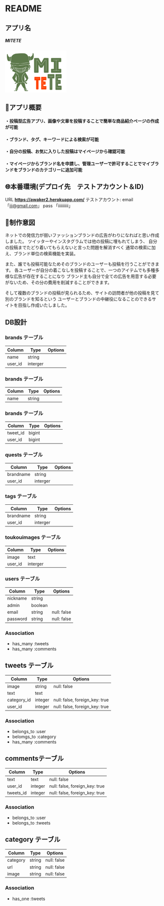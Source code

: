 # README

## アプリ名
##### MITETE
<img src="https://github.com/zoe472/awaker2/blob/master/app/assets/images/111.png" width="200px">

## :green_book:アプリ概要

#### ・投稿型広告アプリ、画像や文章を投稿することで簡単な商品紹介ページの作成が可能
#### ・ブランド、タグ、キーワードによる検索が可能
#### ・自分の投稿、お気に入りした投稿はマイページから確認可能
#### ・マイページからブランド名を申請し、管理ユーザーで許可することでマイブランドをブランドのカテゴリーに追加可能

## :globe_with_meridians:本番環境(デプロイ先　テストアカウント＆ID)

URL **https://awaker2.herokuapp.com/**
テストアカウント: email 「iii@gmail.com」
             pass  「iiiiiiiiii」

## :blue_book:制作意図

ネットでの発信力が弱いファッションブランドの広告がわりになればと思い作成しました。
ツイッターやインスタグラムでは他の投稿に埋もれてしまう、
自分の投稿までたどり着いてもらえないと言った問題を解消すべく
通常の検索に加え、ブランド単位の検索機能を実装。

また、誰でも投稿可能なためそのブランドのユーザーも投稿を行うことができます。
各ユーザーが自分の着こなしを投稿することで、一つのアイテムでも多種多様な広告が存在することになり
ブランド主も自分で全ての広告を用意する必要がないため、その分の費用を削減することができます。

そして複数のブランドの投稿が見られるため、サイトの訪問者が他の投稿を見て別のブランドを知るという
ユーザーとブランドの中継役になることのできるサイトを目指し作成いたしました。


## DB設計

### brands テーブル

|Column|Type|Options|
|------|----|-------|
|name|string|
|user_id|interger|

### brands テーブル

|Column|Type|Options|
|------|----|-------|
|name|string|

### brands テーブル

|Column|Type|Options|
|------|----|-------|
|tweet_id|bigint|
|user_id|bigint|

### quests テーブル

|Column|Type|Options|
|------|----|-------|
|brandname|string|
|user_id|interger|

### tags テーブル

|Column|Type|Options|
|------|----|-------|
|brandname|string|
|user_id|interger|

### toukouimages テーブル

|Column|Type|Options|
|------|----|-------|
|image|text|
|user_id|interger|

### users テーブル

|Column|Type|Options|
|------|----|-------|
|nickname|string|
|admin|boolean|
|email|string|null: false|
|password|string|null: false|
### Association
- has_many :tweets
- has_many :comments

## tweets テーブル

|Column|Type|Options|
|------|----|-------|
|image|string|null: false|
|text|text|
|category_id|integer|null: false, foreign_key: true|
|user_id|integer|null: false, foreign_key: true|
### Association
- belongs_to :user
- belomgs_to :category
- has_many :comments

## commentsテーブル
|Column|Type|Options|
|------|----|-------|
|text|text|null: false|
|user_id|integer|null: false, foreign_key: true|
|tweets_id|integer|null: false, foreign_key: true|
### Association
- belongs_to :user
- belongs_to :tweets

## category テーブル
|Column|Type|Options|
|------|----|-------|
|category|string|null: false|
|url|string|null: false|
|image|string|null: false|
### Association
- has_one :tweets
